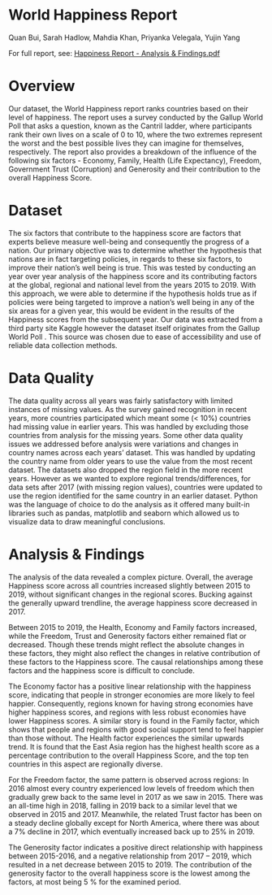 # World Happiness Report 
Quan Bui, Sarah Hadlow, Mahdia Khan, Priyanka Velegala, Yujin Yang

For full report, see: [Happiness Report - Analysis & Findings.pdf](https://github.com/PriyankaVelagala/DS1_Foundations-of-Data-Science/blob/main/Group%2029%20-Happiness%20Report%20-%20Analysis%20%26%20Findings.pdf)

# Overview 
Our dataset, the World Happiness report ranks countries based on their level of happiness. The report uses a survey conducted by the Gallup World Poll that asks a question, known as the Cantril ladder, where participants rank their own lives on a scale of 0 to 10, where the two extremes represent the worst and the best possible lives they can imagine for themselves, respectively. The report also provides a breakdown of the influence of the following six factors - Economy, Family, Health (Life Expectancy), Freedom, Government Trust (Corruption) and  Generosity and their contribution to the overall Happiness Score. 

# Dataset 
The six factors that contribute to the happiness score are factors that experts believe measure well-being and consequently the progress of a nation. Our primary objective was to determine whether the hypothesis that nations are in fact targeting policies, in regards to these six factors, to improve their nation’s well being  is true. This was tested by  conducting an year over year analysis of the happiness score and its contributing factors at the global, regional and national level from the years 2015 to 2019. With this approach, we were able to determine if the hypothesis holds true as if policies were being targeted to improve a nation’s well being in any of the six areas for a given year, this would be evident in the results of the Happiness scores from the subsequent year. 
Our data was extracted from a third party site Kaggle however the dataset itself originates from the Gallup World Poll . This source was chosen due to ease of accessibility and use of reliable data collection methods. 

# Data Quality 
The data quality across all years was fairly satisfactory with limited instances of missing values. As the survey gained recognition in recent years, more countries participated which meant some (< 10%) countries had missing value in earlier years. This was handled by excluding those countries from analysis for the missing years. 
Some other data quality issues we addressed before analysis were variations and changes in country names across each years’ dataset. This was handled by updating the country name from older years to use the value from the most recent dataset. The datasets also dropped the region field in the more recent years. However as we wanted to explore regional trends/differences, for data sets after 2017 (with missing region values), countries were updated to use the region identified for the same country in an earlier dataset. Python was the language of choice to do the analysis as it offered many built-in libraries such as pandas, matplotlib and seaborn which allowed us to visualize data to draw meaningful conclusions. 

# Analysis & Findings 
The analysis of the data revealed a complex picture. Overall, the average Happiness score across all countries increased slightly between 2015 to 2019, without significant changes in the regional scores. Bucking against the generally upward trendline, the average happiness score decreased in 2017.  

Between 2015 to 2019, the Health, Economy and Family factors increased, while the Freedom, Trust and Generosity factors either remained flat or decreased. Though these trends might reflect the absolute changes in these factors, they might also reflect the changes in relative contribution of these factors to the Happiness score. The causal relationships among these factors and the happiness score is difficult to conclude.

The Economy factor has a positive linear relationship with the happiness score, indicating that people in stronger economies are more likely to feel happier. Consequently, regions known for having strong economies have higher happiness scores, and regions with less robust economies have lower Happiness scores. A similar story is found in the Family factor, which shows that people and regions with good social support tend to feel happier than those without. The Health factor experiences the similar upwards trend. It is found that the East Asia region has the highest health score as a percentage contribution to the overall Happiness Score, and  the top ten countries in this aspect are regionally diverse.

For the Freedom factor, the same pattern is observed across regions: In 2016 almost every country experienced low levels of freedom which then gradually grew back to the same level in 2017 as we saw in 2015. There was an all-time high in 2018, falling in 2019 back to a similar level that we observed in 2015 and 2017. Meanwhile, the related Trust factor has been on a steady decline globally except for North America, where there was about a 7% decline in 2017, which eventually increased back up to 25% in 2019.

The Generosity factor indicates a positive direct relationship with happiness between 2015-2016, and a negative relationship from 2017 – 2019, which resulted in a net decrease between 2015 to 2019. The contribution of the generosity factor to the overall happiness score is the lowest among the factors, at most being 5 % for the examined period.

